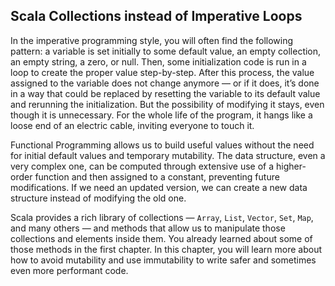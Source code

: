 ## Scala Collections instead of Imperative Loops

In the imperative programming style, you will often find the following pattern: a variable is set initially to some 
default value, an empty collection, an empty string, a zero, or null. 
Then, some initialization code is run in a loop to create the proper value step-by-step. 
After this process, the value assigned to the variable does not change anymore — or if it does, 
it’s done in a way that could be replaced by resetting the variable to its default value and rerunning the initialization. 
But the possibility of modifying it stays, even though it is unnecessary. 
For the whole life of the program, it hangs like a  loose end of an electric cable, inviting everyone to touch it.

Functional Programming allows us to build useful values without the need for initial default values and temporary mutability. 
The data structure, even a very complex one, can be computed through extensive use of a higher-order function and then 
assigned to a constant,  preventing future modifications. 
If we need an updated version, we can create a new data structure instead of modifying the old one.

Scala provides a rich library of collections — `Array`, `List`, `Vector`, `Set`, `Map`, and many others — 
and methods that allow us to manipulate those collections and elements inside them. 
You already learned about some of those methods in the first chapter. 
In this chapter, you will learn more about how to avoid mutability and use immutability to write safer and sometimes 
even more performant code.
